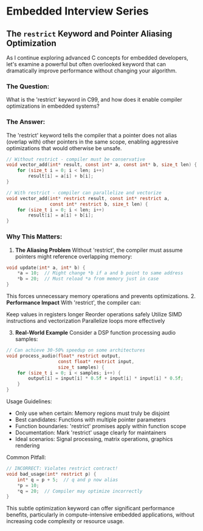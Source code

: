 # Embedded Interview Series
## The `restrict` Keyword and Pointer Aliasing Optimization

As I continue exploring advanced C concepts for embedded developers, let's examine a powerful but often overlooked keyword that can dramatically improve performance without changing your algorithm.

### The Question:
What is the 'restrict' keyword in C99, and how does it enable compiler optimizations in embedded systems?

### The Answer:
The 'restrict' keyword tells the compiler that a pointer does not alias (overlap with) other pointers in the same scope, enabling aggressive optimizations that would otherwise be unsafe.
```c
// Without restrict - compiler must be conservative
void vector_add(int* result, const int* a, const int* b, size_t len) {
    for (size_t i = 0; i < len; i++)
        result[i] = a[i] + b[i];
}

// With restrict - compiler can parallelize and vectorize
void vector_add(int* restrict result, const int* restrict a, 
                const int* restrict b, size_t len) {
    for (size_t i = 0; i < len; i++)
        result[i] = a[i] + b[i];
}
```
### Why This Matters:
1. **The Aliasing Problem**
Without 'restrict', the compiler must assume pointers might reference overlapping memory:
```c
void update(int* a, int* b) {
    *a = 10;  // Might change *b if a and b point to same address
    *b = 20;  // Must reload *a from memory just in case
}
```
This forces unnecessary memory operations and prevents optimizations.
2. **Performance Impact**
With 'restrict', the compiler can:

Keep values in registers longer
Reorder operations safely
Utilize SIMD instructions and vectorization
Parallelize loops more effectively

3. **Real-World Example**
Consider a DSP function processing audio samples:
```c
// Can achieve 30-50% speedup on some architectures
void process_audio(float* restrict output, 
                   const float* restrict input,
                   size_t samples) {
    for (size_t i = 0; i < samples; i++) {
        output[i] = input[i] * 0.5f + input[i] * input[i] * 0.5f;
    }
}
```

Usage Guidelines:

- Only use when certain: Memory regions must truly be disjoint
- Best candidates: Functions with multiple pointer parameters
- Function boundaries: 'restrict' promises apply within function scope
- Documentation: Mark 'restrict' usage clearly for maintainers
- Ideal scenarios: Signal processing, matrix operations, graphics rendering

Common Pitfall:
```c
// INCORRECT: Violates restrict contract!
void bad_usage(int* restrict p) {
    int* q = p + 5;  // q and p now alias
    *p = 10;
    *q = 20;  // Compiler may optimize incorrectly
}
```
This subtle optimization keyword can offer significant performance benefits, particularly in compute-intensive embedded applications, without increasing code complexity or resource usage.
